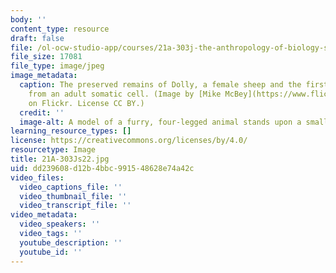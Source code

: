 ```yaml
---
body: ''
content_type: resource
draft: false
file: /ol-ocw-studio-app/courses/21a-303j-the-anthropology-of-biology-spring-2022/21a-303js22.jpg
file_size: 17081
file_type: image/jpeg
image_metadata:
  caption: The preserved remains of Dolly, a female sheep and the first mammal cloned
    from an adult somatic cell. (Image by [Mike McBey](https://www.flickr.com/photos/158652122@N02/28147270737/in/photolist-28UsNHC-JTh7Xk-Rkh5Cv-g1s64G-CuxL7i-655dFY-QbNkTn-chNd9-2xXLe1-eA38KM-QKDkU-RDwzTn-5aJBuM-CTtquL-8m7eq2-CAVBRw)
    on Flickr. License CC BY.)
  credit: ''
  image-alt: A model of a furry, four-legged animal stands upon a small platform.
learning_resource_types: []
license: https://creativecommons.org/licenses/by/4.0/
resourcetype: Image
title: 21A-303Js22.jpg
uid: dd239608-d12b-4bbc-9915-48628e74a42c
video_files:
  video_captions_file: ''
  video_thumbnail_file: ''
  video_transcript_file: ''
video_metadata:
  video_speakers: ''
  video_tags: ''
  youtube_description: ''
  youtube_id: ''
---
```

